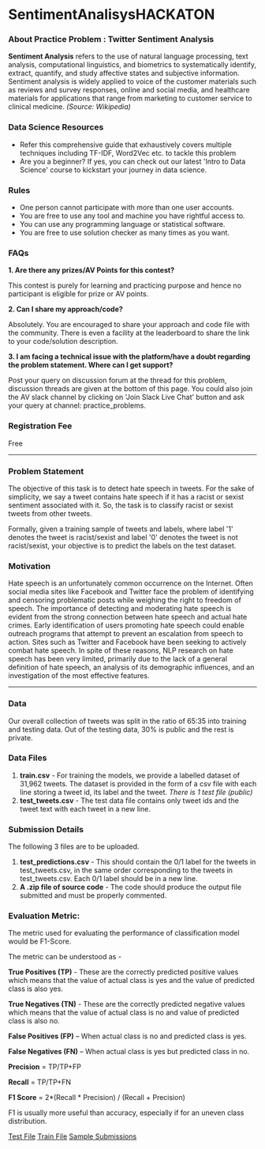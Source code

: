 # SentimentAnalisysHACKATON
### About Practice Problem : Twitter Sentiment Analysis
**Sentiment Analysis** refers to the use of natural language processing, text analysis, computational linguistics, and biometrics to systematically identify, extract, quantify, and study affective states and subjective information. Sentiment analysis is widely applied to voice of the customer materials such as reviews and survey responses, online and social media, and healthcare materials for applications that range from marketing to customer service to clinical medicine. *(Source: Wikipedia)*

### Data Science Resources
- Refer this comprehensive guide that exhaustively covers multiple techniques including TF-IDF, Word2Vec etc. to tackle this problem
- Are you a beginner? If yes, you can check out our latest 'Intro to Data Science' course to kickstart your journey in data science.

### Rules
- One person cannot participate with more than one user accounts.
- You are free to use any tool and machine you have rightful access to.
- You can use any programming language or statistical software.
- You are free to use solution checker as many times as you want.

### FAQs
**1. Are there any prizes/AV Points for this contest?**

This contest is purely for learning and practicing purpose and hence no participant is eligible for prize or AV points.

**2. Can I share my approach/code?**

Absolutely. You are encouraged to share your approach and code file with the community. There is even a facility at the leaderboard to share the link to your code/solution description.

**3. I am facing a technical issue with the platform/have a doubt regarding the problem statement. Where can I get support?**

Post your query on discussion forum at the thread for this problem, discussion threads are given at the bottom of this page. You could also join the AV slack channel by clicking on 'Join Slack Live Chat' button and ask your query at channel: practice_problems.

### Registration Fee
Free

___

### Problem Statement
The objective of this task is to detect hate speech in tweets. For the sake of simplicity, we say a tweet contains hate speech if it has a racist or sexist sentiment associated with it. So, the task is to classify racist or sexist tweets from other tweets.

Formally, given a training sample of tweets and labels, where label '1' denotes the tweet is racist/sexist and label '0' denotes the tweet is not racist/sexist, your objective is to predict the labels on the test dataset.

### Motivation
Hate  speech  is  an  unfortunately  common  occurrence  on  the  Internet.  Often social media sites like Facebook and Twitter face the problem of identifying and censoring  problematic  posts  while weighing the right to freedom of speech. The  importance  of  detecting  and  moderating hate  speech  is  evident  from  the  strong  connection between hate speech and actual hate crimes. Early identification of users promoting  hate  speech  could  enable  outreach  programs that attempt to prevent an escalation from speech to action. Sites such as Twitter and Facebook have been seeking  to  actively  combat  hate  speech. In spite of these reasons, NLP research on hate speech has been very limited, primarily due to the lack of a general definition of hate speech, an analysis of its demographic influences, and an investigation of the most effective features.

___

### Data
Our overall collection of tweets was split in the ratio of 65:35 into training and testing data. Out of the testing data, 30% is public and the rest is private.

### Data Files
1. **train.csv** - For training the models, we provide a labelled dataset of 31,962 tweets. The dataset is provided in the form of a csv file with each line storing a tweet id, its label and the tweet.
*There is 1 test file (public)*
2. **test_tweets.csv** - The test data file contains only tweet ids and the tweet text with each tweet in a new line.
 
### Submission Details
The following 3 files are to be uploaded.
1. **test_predictions.csv** - This should contain the 0/1 label for the tweets in test_tweets.csv, in the same order corresponding to the tweets in test_tweets.csv. Each 0/1 label should be in a new line.
2. **A .zip file of source code** - The code should produce the output file submitted and must be properly commented.
 

### Evaluation Metric:
The metric used for evaluating the performance of classification model would be F1-Score.

The metric can be understood as -

**True Positives (TP)** - These are the correctly predicted positive values which means that the value of actual class is yes and the value of predicted class is also yes.

**True Negatives (TN)** - These are the correctly predicted negative values which means that the value of actual class is no and value of predicted class is also no.

**False Positives (FP)** – When actual class is no and predicted class is yes.

**False Negatives (FN)** – When actual class is yes but predicted class in no.

**Precision** = TP/TP+FP

**Recall** = TP/TP+FN

**F1 Score** = 2*(Recall * Precision) / (Recall + Precision)

F1 is usually more useful than accuracy, especially if for an uneven class distribution.

[Test File](https://datahack.analyticsvidhya.com/contest/practice-problem-twitter-sentiment-analysis/download/test-file)
[Train File](https://datahack.analyticsvidhya.com/contest/practice-problem-twitter-sentiment-analysis/download/train-file)
[Sample Submissions](https://datahack.analyticsvidhya.com/contest/practice-problem-twitter-sentiment-analysis/download/sample-submission)
